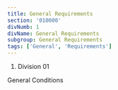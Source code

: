 ```yaml
---
title: General Requirements
section: '010000'
divNumb: 1
divName: General Requirements
subgroup: General Requirements
tags: ['General', 'Requirements']
---
```


1. Division 01

General Conditions

